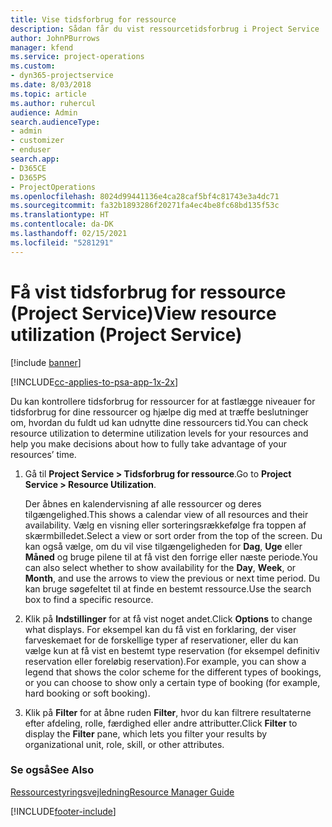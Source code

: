 ```yaml
---
title: Vise tidsforbrug for ressource
description: Sådan får du vist ressourcetidsforbrug i Project Service
author: JohnPBurrows
manager: kfend
ms.service: project-operations
ms.custom:
- dyn365-projectservice
ms.date: 8/03/2018
ms.topic: article
ms.author: ruhercul
audience: Admin
search.audienceType:
- admin
- customizer
- enduser
search.app:
- D365CE
- D365PS
- ProjectOperations
ms.openlocfilehash: 8024d99441136e4ca28caf5bf4c81743e3a4dc71
ms.sourcegitcommit: fa32b1893286f20271fa4ec4be8fc68bd135f53c
ms.translationtype: HT
ms.contentlocale: da-DK
ms.lasthandoff: 02/15/2021
ms.locfileid: "5281291"
---
```

# <a name="view-resource-utilization-project-service"></a><span data-ttu-id="882bb-103">Få vist tidsforbrug for ressource (Project Service)</span><span class="sxs-lookup"><span data-stu-id="882bb-103">View resource utilization (Project Service)</span></span>

[!include [banner](../includes/psa-now-project-operations.md)]

[!INCLUDE[cc-applies-to-psa-app-1x-2x](../includes/cc-applies-to-psa-app-1x-2x.md)]

<span data-ttu-id="882bb-104">Du kan kontrollere tidsforbrug for ressourcer for at fastlægge niveauer for tidsforbrug for dine ressourcer og hjælpe dig med at træffe beslutninger om, hvordan du fuldt ud kan udnytte dine ressourcers tid.</span><span class="sxs-lookup"><span data-stu-id="882bb-104">You can check resource utilization to determine utilization levels for your resources and help you make decisions about how to fully take advantage of your resources’ time.</span></span>  
  
1. <span data-ttu-id="882bb-105">Gå til **Project Service > Tidsforbrug for ressource**.</span><span class="sxs-lookup"><span data-stu-id="882bb-105">Go to **Project Service > Resource Utilization**.</span></span> 

     <span data-ttu-id="882bb-106">Der åbnes en kalendervisning af alle ressourcer og deres tilgængelighed.</span><span class="sxs-lookup"><span data-stu-id="882bb-106">This shows a calendar view of all resources and their availability.</span></span> <span data-ttu-id="882bb-107">Vælg en visning eller sorteringsrækkefølge fra toppen af skærmbilledet.</span><span class="sxs-lookup"><span data-stu-id="882bb-107">Select a view or sort order from the top of the screen.</span></span> <span data-ttu-id="882bb-108">Du kan også vælge, om du vil vise tilgængeligheden for **Dag**, **Uge** eller **Måned** og bruge pilene til at få vist den forrige eller næste periode.</span><span class="sxs-lookup"><span data-stu-id="882bb-108">You can also select whether to show availability for the **Day**, **Week**, or **Month**, and use the arrows to view the previous or next time period.</span></span> <span data-ttu-id="882bb-109">Du kan bruge søgefeltet til at finde en bestemt ressource.</span><span class="sxs-lookup"><span data-stu-id="882bb-109">Use the search box to find a specific resource.</span></span>      
  
2. <span data-ttu-id="882bb-110">Klik på **Indstillinger** for at få vist noget andet.</span><span class="sxs-lookup"><span data-stu-id="882bb-110">Click **Options** to change what displays.</span></span> <span data-ttu-id="882bb-111">For eksempel kan du få vist en forklaring, der viser farveskemaet for de forskellige typer af reservationer, eller du kan vælge kun at få vist en bestemt type reservation (for eksempel definitiv reservation eller foreløbig reservation).</span><span class="sxs-lookup"><span data-stu-id="882bb-111">For example, you can show a legend that shows the color scheme for the different types of bookings, or you can choose to show only a certain type of booking (for example, hard booking or soft booking).</span></span>  

3. <span data-ttu-id="882bb-112">Klik på **Filter** for at åbne ruden **Filter**, hvor du kan filtrere resultaterne efter afdeling, rolle, færdighed eller andre attributter.</span><span class="sxs-lookup"><span data-stu-id="882bb-112">Click **Filter** to display the **Filter** pane, which lets you filter your results by organizational unit, role, skill, or other attributes.</span></span>  
  
### <a name="see-also"></a><span data-ttu-id="882bb-113">Se også</span><span class="sxs-lookup"><span data-stu-id="882bb-113">See Also</span></span>  
 [<span data-ttu-id="882bb-114">Ressourcestyringsvejledning</span><span class="sxs-lookup"><span data-stu-id="882bb-114">Resource Manager Guide</span></span>](../psa/resource-manager-guide.md)


[!INCLUDE[footer-include](../includes/footer-banner.md)]
